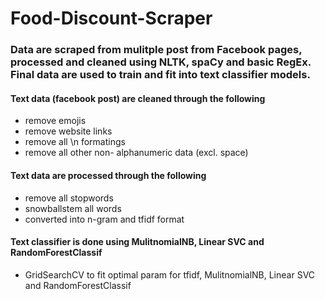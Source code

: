 # Food-Discount-Scraper

### Data are scraped from mulitple post from Facebook pages, processed and cleaned using NLTK, spaCy and basic RegEx. Final data are used to train and fit into text classifier models.

#### Text data (facebook post) are cleaned through the following
- remove emojis
- remove website links
- remove all \n formatings
- remove all other non- alphanumeric data (excl. space)

#### Text data are processed through the following
- remove all stopwords
- snowballstem all words
- converted into n-gram and tfidf format

#### Text classifier is done using MulitnomialNB, Linear SVC and RandomForestClassif
- GridSearchCV to fit optimal param for tfidf, MulitnomialNB, Linear SVC and RandomForestClassif
